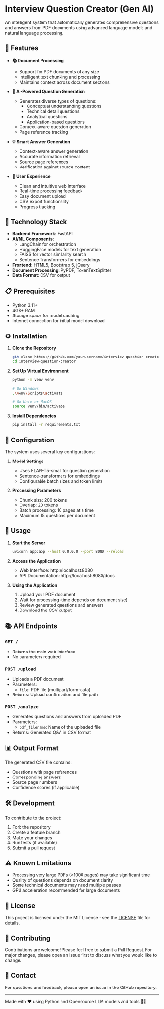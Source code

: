 # Interview Question Creator (Gen AI)

An intelligent system that automatically generates comprehensive questions and answers from PDF documents using advanced language models and natural language processing.

## 🌟 Features

- **📚 Document Processing**
  - Support for PDF documents of any size
  - Intelligent text chunking and processing
  - Maintains context across document sections

- **🤖 AI-Powered Question Generation**
  - Generates diverse types of questions:
    - Conceptual understanding questions
    - Technical detail questions
    - Analytical questions
    - Application-based questions
  - Context-aware question generation
  - Page reference tracking

- **💡 Smart Answer Generation**
  - Context-aware answer generation
  - Accurate information retrieval
  - Source page references
  - Verification against source content

- **🎯 User Experience**
  - Clean and intuitive web interface
  - Real-time processing feedback
  - Easy document upload
  - CSV export functionality
  - Progress tracking

## 🚀 Technology Stack

- **Backend Framework**: FastAPI
- **AI/ML Components**:
  - LangChain for orchestration
  - HuggingFace models for text generation
  - FAISS for vector similarity search
  - Sentence Transformers for embeddings
- **Frontend**: HTML5, Bootstrap 5, jQuery
- **Document Processing**: PyPDF, TokenTextSplitter
- **Data Format**: CSV for output

## 📋 Prerequisites

- Python 3.11+
- 4GB+ RAM
- Storage space for model caching
- Internet connection for initial model download

## ⚙️ Installation

1. **Clone the Repository**
   ```bash
   git clone https://github.com/yourusername/interview-question-creator.git
   cd interview-question-creator
   ```

2. **Set Up Virtual Environment**
   ```bash
   python -m venv venv

   # On Windows
   .\venv\Scripts\activate

   # On Unix or MacOS
   source venv/bin/activate
   ```

3. **Install Dependencies**
   ```bash
   pip install -r requirements.txt
   ```

## 🔧 Configuration

The system uses several key configurations:

1. **Model Settings**
   - Uses FLAN-T5-small for question generation
   - Sentence-transformers for embeddings
   - Configurable batch sizes and token limits

2. **Processing Parameters**
   - Chunk size: 200 tokens
   - Overlap: 20 tokens
   - Batch processing: 10 pages at a time
   - Maximum 15 questions per document

## 🚀 Usage

1. **Start the Server**
   ```bash
   uvicorn app:app --host 0.0.0.0 --port 8080 --reload
   ```

2. **Access the Application**
   - Web Interface: http://localhost:8080
   - API Documentation: http://localhost:8080/docs

3. **Using the Application**
   1. Upload your PDF document
   2. Wait for processing (time depends on document size)
   3. Review generated questions and answers
   4. Download the CSV output

## 📚 API Endpoints

### `GET /`
- Returns the main web interface
- No parameters required

### `POST /upload`
- Uploads a PDF document
- Parameters:
  - `file`: PDF file (multipart/form-data)
- Returns: Upload confirmation and file path

### `POST /analyze`
- Generates questions and answers from uploaded PDF
- Parameters:
  - `pdf_filename`: Name of the uploaded file
- Returns: Generated Q&A in CSV format

## 📊 Output Format

The generated CSV file contains:
- Questions with page references
- Corresponding answers
- Source page numbers
- Confidence scores (if applicable)

## 🛠️ Development

To contribute to the project:

1. Fork the repository
2. Create a feature branch
3. Make your changes
4. Run tests (if available)
5. Submit a pull request

## ⚠️ Known Limitations

- Processing very large PDFs (>1000 pages) may take significant time
- Quality of questions depends on document clarity
- Some technical documents may need multiple passes
- GPU acceleration recommended for large documents

## 📝 License

This project is licensed under the MIT License - see the [LICENSE](LICENSE) file for details.

## 🤝 Contributing

Contributions are welcome! Please feel free to submit a Pull Request. For major changes, please open an issue first to discuss what you would like to change.

## 📧 Contact

For questions and feedback, please open an issue in the GitHub repository.

---

Made with ❤️ using Python and Opensource LLM models and tools 🫰🏼